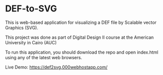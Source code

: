 # DEF-to-SVG
This is web-based application for visualizing a DEF file by Scalable vector Graphics (SVG).

This project was done as part of Digital Design II course at the American University in Cairo (AUC)

To run this application, you should download the repo and open index.html using any of the latest web browsers.

Live Demo:
https://def2svg.000webhostapp.com/
